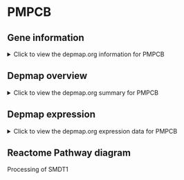 <h1>PMPCB</h1>

<h2>Gene information</h2>
<details>
  <summary>Click to view the depmap.org information for PMPCB</summary>
  <iframe src="https://depmap.org/portal/gene/PMPCB?tab=about" style="border:none;width:100%;height:800px"></iframe>
</details>

<h2>Depmap overview</h2>
<details>
  <summary>Click to view the depmap.org summary for PMPCB</summary>
  <iframe src="https://depmap.org/portal/gene/PMPCB?tab=overview" style="border:none;width:100%;height:800px"></iframe>
</details>

<h2>Depmap expression</h2>
<details>
  <summary>Click to view the depmap.org expression data for PMPCB</summary>
  <iframe src="https://depmap.org/portal/gene/PMPCB?tab=characterization" style="border:none;width:100%;height:800px"></iframe>
</details>



<h2>Reactome Pathway diagram</h2>
Processing of SMDT1
<div id="diagramHolder"></div>

<script>
    //Creating the Reactome Diagram widget
    //Take into account a proxy needs to be set up in your server side pointing to www.reactome.org
    function onReactomeDiagramReady(){  //This function is automatically called when the widget code is ready to be used
        var diagram = Reactome.Diagram.create({
            "placeHolder" : "diagramHolder",
            "width" : 900,
            "height" : 500
        });

        //Initialising it to the "Hemostasis" pathway
        diagram.loadDiagram("R-HSA-8949664");

        //Adding different listeners

        diagram.onDiagramLoaded(function (loaded) {
            console.info("Loaded ", loaded);
            diagram.flagItems("BAD");
	    diagram.flagItems("Q92934");
            if (loaded == "R-HSA-8949664") diagram.selectItem("R-HSA-8949664");
        });

     }
</script>



